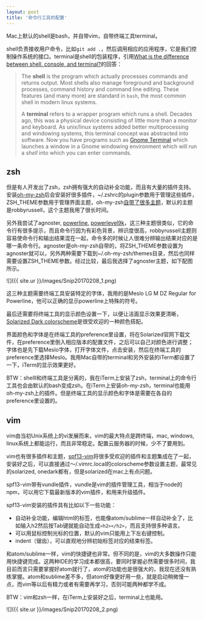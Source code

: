 ```yaml
---
layout: post
title: '命令行工具的配置'
---
```


Mac上默认的shell是bash，并自带vim，自带终端工具terminal。

shell负责接收用户命令，比如`git add .`，然后调用相应的应用程序，它是我们控制操作系统的接口。terminal是shell的包装程序，引用[What is the difference between shell, console, and terminal?](http://superuser.com/questions/144666/what-is-the-difference-between-shell-console-and-terminal)的回答：

> The **shell** is the program which actually processes commands and returns output. Most shells also manage foreground and background processes, command history and command line editing. These features (and many more) are standard in `bash`, the most common shell in modern linux systems.
>
> A **terminal** refers to a wrapper program which runs a shell. Decades ago, this was a physical device consisting of little more than a monitor and keyboard. As unix/linux systems added better multiprocessing and windowing systems, this terminal concept was abstracted into software. Now you have programs such as [Gnome Terminal](http://directory.fsf.org/project/gnome-terminal/) which launches a window in a Gnome windowing environment which will run a *shell* into which you can enter commands.

## zsh

但是有人开发出了zsh，zsh拥有强大的自动补全功能，而且有大量的插件支持。安装[oh-my-zsh](https://github.com/robbyrussell/oh-my-zsh)后会安装好很多插件，~/.zshrc的plugin参数用于管理这些插件，ZSH_THEME参数用于管理界面主题，oh-my-zsh[自带了很多主题](https://github.com/robbyrussell/oh-my-zsh/wiki/themes)，默认的主题是robbyrussell，这个主题我用了很长时间。

另外我尝试了agnoster, [powerline](http://powerline.readthedocs.io/en/latest/index.html), [powerlevel9k](https://github.com/bhilburn/powerlevel9k)，这三种主题很类似，它的命令行有很多提示，而且命令行因为有彩色背景，辨识度很高，robbyrussell主题则容易使命令行和输出结果混在一起，命令多的时候让人很难分辨输出结果对应的是哪一条命令行。agnoster是oh-my-zsh自带的，将ZSH_THEME参数设置为agnoster就可以，另外两种需要下载到~/.oh-my-zsh/themes目录，然后也同样需要设置ZSH_THEME参数。经过比较，最后我选择了agnoster主题，如下配图所示。

![]({{ site.ur }}/images/Snip20170208_1.png)

这三种主题需要终端工具安装特定的字体，我用的是Meslo LG M DZ Regular for Powerline，他可以正确的显示powerline上特殊的符号。

最后还需要将终端工具的显示颜色设置一下，以便让洁面显示效果更清晰，[Solarized Dark colorscheme](http://ethanschoonover.com/solarized)是很受欢迎的一种颜色搭配。

界面颜色和字体是在终端工具的preference里设置，将在Solarized官网下载文件，在preference里倒入相应版本的配置文件，之后可以自己对颜色进行调整；字体也是先下载Meslo字体，打开字体文件，点击安装，然后在终端工具的preference里选择Meslo。我用Mac自带的terminal和另外安装的iTerm都设置了一下，iTerm的显示效果更好。

BTW：shelll和终端工具是分离的，我在iTerm上安装了zsh，terminal上的命令行工具也会由默认的bash变成zsh。在iTerm上安装oh-my-zsh，terminal也能用oh-my-zsh上的插件。但是终端工具的显示颜色和字体是需要在各自的preference里设置的。


## vim

vim由当初Unix系统上的vi发展而来，vim的最大特点是跨终端，mac, windows, linux系统上都能运行，而且非常稳定。配置云服务器的时候，少不了要用到。

vim也有很多插件和主题，[spf13-vim](http://vim.spf13.com/)将很多受欢迎的插件和主题集成在了一起，安装好之后，可以直接通过～/.vimrc.local的colorscheme参数设置主题，最常见的solarized, onedark都有，但是solarized在mac上有点问题。

spf13-vim带有vundle插件，vundle是vim的插件管理工具，相当于node的npm，可以用它下载最新版本的vim插件，和用来升级插件。

spf13-vim安装的插件具有比如以下一些功能：

- 自动补全功能，编辑html的标签，也能像atom/sublime一样自动补全了，比如输入h2然后按Tab键就能自动生成`<h2></h2>`，而且支持很多种语言。
- 可以用鼠标控制光标的位置，默认的vim只能用上下左右键控制。
- indent（锯齿），可以直观地分辨初始标签对应的结束标签。

和atom/sublime一样，vim的快捷键也非常。但不同的是，vim的大多数操作只能用快捷键完成。这两种IDE的学习成本都很高，要同时掌握必然需要很多时间，我目前而言只需要掌握好atom就行了，atom的功能也是很强大的，我现在还没有熟练掌握。atom和sublime差不多，但atom好像更好用一些，就是启动稍微慢一点，而vim等以后有精力或者有需要再学习，否则可能两种都学不成。

BTW：vim和zsh一样，在iTerm上安装好之后，terminal上也能用。

![]({{ site.ur }}/images/Snip20170208_2.png)
